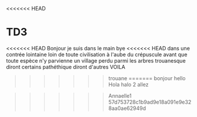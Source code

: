 <<<<<<< HEAD
# TD3
<<<<<<< HEAD
Bonjour
je suis 
dans 
le 
main
bye
<<<<<<< HEAD
dans une contrée lointaine
loin de toute civilisation 
à l'aube du crépuscule
avant que toute espèce n'y parvienne
un village
perdu parmi les arbres 
trouanesque diront certains
pathéthique diront d'autres
VOILA
>>>>>>> trouane
=======
bonjour
hello
Hola
halo
2
allez

>>>>>>> Annaelle1
>>>>>>> 57d753728c1b9ad9e18a091e9e328aa0ae62949d
